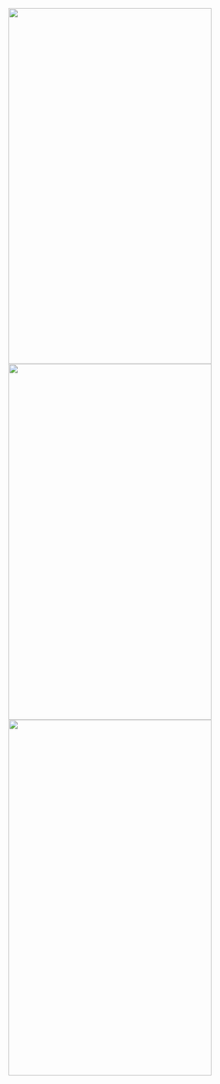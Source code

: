 
<img src="https://raw.githubusercontent.com/dipanshurazp2/WeeklyChallengeOne_UDACITY/master/Screenshot_1525956085.png" 
height="700" width="400">
<br>
<img src="https://raw.githubusercontent.com/dipanshurazp2/WeeklyChallengeOne_UDACITY/master/Screenshot_1525956090.png" 
height="700" width="400">
<br>
<img src="https://raw.githubusercontent.com/dipanshurazp2/WeeklyChallengeOne_UDACITY/master/Screenshot_1525956094.png" 
height="700" width="400">
<br>
